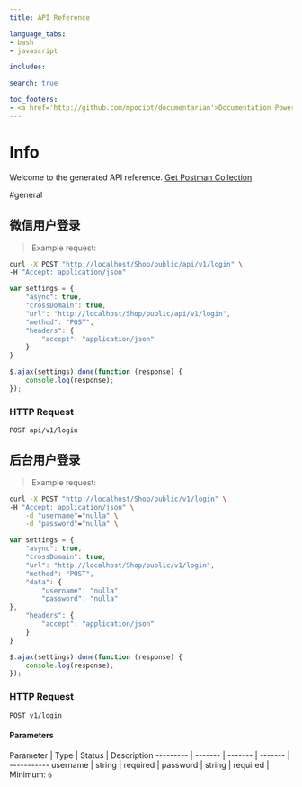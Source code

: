 ```yaml
---
title: API Reference

language_tabs:
- bash
- javascript

includes:

search: true

toc_footers:
- <a href='http://github.com/mpociot/documentarian'>Documentation Powered by Documentarian</a>
---
```

<!-- START_INFO -->
# Info

Welcome to the generated API reference.
[Get Postman Collection](http://localhost/docs/collection.json)
<!-- END_INFO -->

#general
<!-- START_8c0e48cd8efa861b308fc45872ff0837 -->
## 微信用户登录

> Example request:

```bash
curl -X POST "http://localhost/Shop/public/api/v1/login" \
-H "Accept: application/json"
```

```javascript
var settings = {
    "async": true,
    "crossDomain": true,
    "url": "http://localhost/Shop/public/api/v1/login",
    "method": "POST",
    "headers": {
        "accept": "application/json"
    }
}

$.ajax(settings).done(function (response) {
    console.log(response);
});
```


### HTTP Request
`POST api/v1/login`


<!-- END_8c0e48cd8efa861b308fc45872ff0837 -->

<!-- START_7596fe649d40d31907da5551e64047fd -->
## 后台用户登录

> Example request:

```bash
curl -X POST "http://localhost/Shop/public/v1/login" \
-H "Accept: application/json" \
    -d "username"="nulla" \
    -d "password"="nulla" \

```

```javascript
var settings = {
    "async": true,
    "crossDomain": true,
    "url": "http://localhost/Shop/public/v1/login",
    "method": "POST",
    "data": {
        "username": "nulla",
        "password": "nulla"
},
    "headers": {
        "accept": "application/json"
    }
}

$.ajax(settings).done(function (response) {
    console.log(response);
});
```


### HTTP Request
`POST v1/login`

#### Parameters

Parameter | Type | Status | Description
--------- | ------- | ------- | ------- | -----------
    username | string |  required  | 
    password | string |  required  | Minimum: `6`

<!-- END_7596fe649d40d31907da5551e64047fd -->

